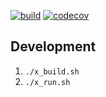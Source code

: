 [![build](https://github.com/perisie/koran/actions/workflows/build.yml/badge.svg)](https://github.com/perisie/koran/actions/workflows/build.yml)
[![codecov](https://codecov.io/gh/perisie/koran/graph/badge.svg?token=mMTW601I8n)](https://codecov.io/gh/perisie/koran)

## Development

1. `./x_build.sh`
2. `./x_run.sh`
